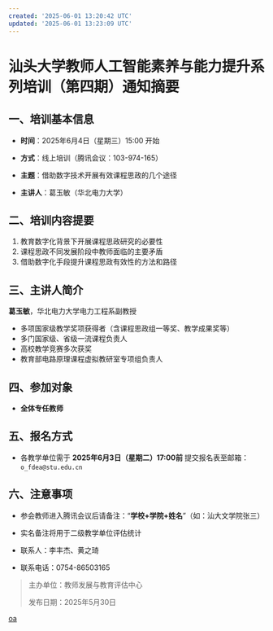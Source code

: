 ```yaml
---
created: '2025-06-01 13:20:42 UTC'
updated: '2025-06-01 13:23:09 UTC'
---
```


# 汕头大学教师人工智能素养与能力提升系列培训（第四期）通知摘要

## 一、培训基本信息

- **时间**：2025年6月4日（星期三）15:00 开始

- **方式**：线上培训（腾讯会议：103-974-165）

- **主题**：借助数字技术开展有效课程思政的几个途径

- **主讲人**：葛玉敏（华北电力大学）

## 二、培训内容提要

1. 教育数字化背景下开展课程思政研究的必要性
2. 课程思政不同发展阶段中教师面临的主要矛盾
3. 借助数字化手段提升课程思政有效性的方法和路径

## 三、主讲人简介

**葛玉敏**，华北电力大学电力工程系副教授
- 多项国家级教学奖项获得者（含课程思政组一等奖、教学成果奖等）
- 多门国家级、省级一流课程负责人
- 高校教学竞赛多次获奖
- 教育部电路原理课程虚拟教研室专项组负责人

## 四、参加对象

- **全体专任教师**

## 五、报名方式

- 各教学单位需于 **2025年6月3日（星期二）17:00前** 提交报名表至邮箱：`o_fdea@stu.edu.cn`

## 六、注意事项

- 参会教师进入腾讯会议后请备注：“**学校+学院+姓名**”（如：汕大文学院张三）

- 实名备注将用于二级教学单位评估统计

- 联系人：李丰杰、黄之琦


- 联系电话：0754-86503165


> 主办单位：教师发展与教育评估中心
>
> 发布日期：2025年5月30日


[oa](http://oa.stu.edu.cn/page/maint/template/news/newstemplateprotal.jsp?templatetype=1&templateid=3&docid=41675)

